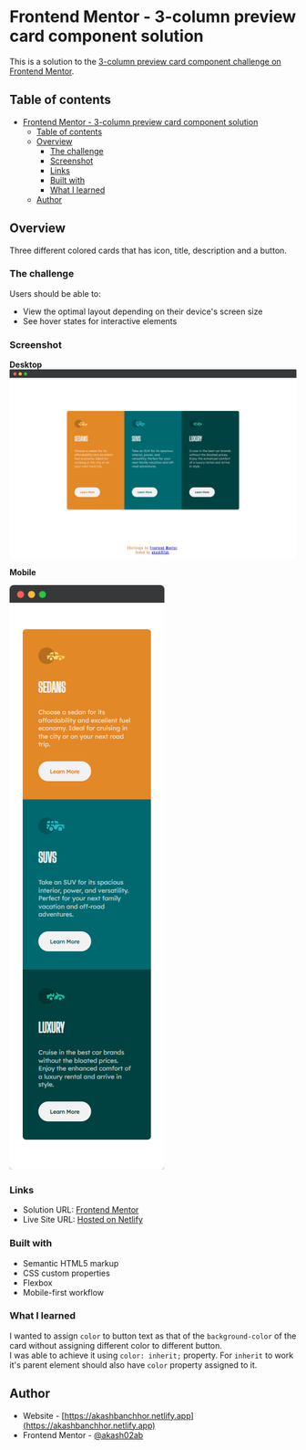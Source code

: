 # Frontend Mentor - 3-column preview card component solution

This is a solution to the [3-column preview card component challenge on Frontend Mentor](https://www.frontendmentor.io/challenges/3column-preview-card-component-pH92eAR2-).

## Table of contents

- [Frontend Mentor - 3-column preview card component solution](#frontend-mentor---3-column-preview-card-component-solution)
  - [Table of contents](#table-of-contents)
  - [Overview](#overview)
    - [The challenge](#the-challenge)
    - [Screenshot](#screenshot)
    - [Links](#links)
    - [Built with](#built-with)
    - [What I learned](#what-i-learned)
  - [Author](#author)

## Overview
 Three different colored cards that has icon, title, description and a button.
### The challenge

Users should be able to:

- View the optimal layout depending on their device's screen size
- See hover states for interactive elements

### Screenshot

**Desktop**
![](./screenshot/three-column-layout-desktop.png)

**Mobile**

  ![](./screenshot/three-column-layout-mobile.png)

### Links

- Solution URL: [Frontend Mentor](https://your-solution-url.com)
- Live Site URL: [Hosted on Netlify](https://your-live-site-url.com)

### Built with

- Semantic HTML5 markup
- CSS custom properties
- Flexbox
- Mobile-first workflow

### What I learned

I wanted to assign `color` to button text as that of the `background-color` of the card without assigning different color to different button.
<br>
I was able to achieve it using `color: inherit;` property. For `inherit` to work it's parent element should also have `color` property assigned to it.

## Author

- Website - [https://akashbanchhor.netlify.app](https://akashbanchhor.netlify.app)
- Frontend Mentor - [@akash02ab](https://www.frontendmentor.io/profile/akash02ab)